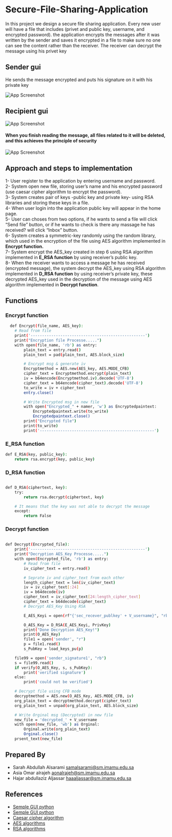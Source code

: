 # Secure-File-Sharing-Application
In this project we design a secure file sharing application. Every new user will have a file  that includes (privet and public key, username, and encrypted password). the application  encrypts the messages after it was written by the sender and saves it encrypted in a file to  make sure no one can see the content rather than the receiver. The receiver can decrypt the  message using his privet key

## Sender gui
He sends the message encrypted and puts his signature on it with his private key

![App Screenshot](https://l.top4top.io/p_2365v2v381.png)

## Recipient gui

![App Screenshot](https://a.top4top.io/p_2365o59rc2.png)

#### When you finish reading the message, all files related to it will be deleted, and this achieves the principle of security
![App Screenshot](https://a.top4top.io/p_23655bkup1.png)
## Approach and steps to implementation
 1- User register to the application by entering username and password.\
2- System open new file, storing user’s name and his encrypted password (use caesar 
cipher algorithm to encrypt the password).\
3- System creates pair of keys -public key and private key- using RSA libraries and
storing these keys in a file.\
4- When user login into the application public key will appear in the home page.\
5- User can choses from two options, if he wants to send a file will click “Send file” 
button, or if he wants to check is there any massage he has received? will click 
“Inbox” button. \
6- System creates a symmetric-key randomly using the random library, which used in 
the encryption of the file using AES algorithm implemented in **Encrypt function.**\
7- System encrypt the AES_key created in step 6 using RSA algorithm implemented in 
**E_RSA function** by using receiver’s public key.\
8- When the receiver wants to access a message he has received (encrypted message), 
the system decrypt the AES_key using RSA algorithm implemented in **D_RSA
function** by using receiver’s private key, these decrypted AES_key used in the 
decryption of the message using AES algorithm implemented in **Decrypt function**.
## Functions
### Encrypt function

```bash
  def Encrypt(file_name, AES_key):
    # Read from file
    print('--------------------------------------------------')
    print("Encryption file Processe.....")
    with open(file_name, 'rb') as entry:
        plain_text = entry.read()
        plain_text = pad(plain_text, AES.block_size)

        # Encrypt msg & generate iv
        Encryptmethod = AES.new(AES_key, AES.MODE_CFB)
        cipher_text = Encryptmethod.encrypt(plain_text)
        iv = b64encode(Encryptmethod.iv).decode('UTF-8')
        cipher_text = b64encode(cipher_text).decode('UTF-8')
        to_write = iv + cipher_text
        entry.close()

        # Write Encrypted msg in new file
        with open("Encrypted_" + namer, 'w') as Encryptedpaintext:
            Encryptedpaintext.write(to_write)
            Encryptedpaintext.close()
        print("Encrypted file")
        print(to_write)
        print('--------------------------------------------------')

```

### E_RSA function

```bash
def E_RSA(key, public_key):
    return rsa.encrypt(key, public_key)

```

### D_RSA function

```bash

def D_RSA(ciphertext, key):
    try:
        return rsa.decrypt(ciphertext, key)

    # It means that the key was not able to decrypt the message
    except:
        return False

```
### Decrypt function

```bash
  
def Decrypt(Encrypted_file):
    print('--------------------------------------------------')
    print("Decryption AES_Key Processe.....")
    with open(Encrypted_file, 'rb') as entry:
        # Read from file
        iv_cipher_text = entry.read()

        # Seprate iv and cipher_text from each other
        length_cipher_text = len(iv_cipher_text)
        iv = iv_cipher_text[:24]
        iv = b64decode(iv)
        cipher_text = iv_cipher_text[24:length_cipher_text]
        cipher_text = b64decode(cipher_text)
        # Decrypt AES_Key Using RSA

        E_AES_Keyi = open(rf"{'sec_recever_publkey' + V_username}", "rb").read()

        O_AES_Key = D_RSA(E_AES_Keyi, PrivKey)
        print("Done Decryption AES_Key!")
        print(O_AES_Key)
        file1 = open('sender', "r")
        p = file1.read()
        s_PubKey = load_keys_pu(p)

    file99 = open('sender_signature1', "rb")
    s = file99.read()
    if verify(O_AES_Key, s, s_PubKey):
        print('verified signature')
    else:
        print('could not be verified')

    # Decrypt file using CFB mode
    decryptmethod = AES.new(O_AES_Key, AES.MODE_CFB, iv)
    org_plain_text = decryptmethod.decrypt(cipher_text)
    org_plain_text = unpad(org_plain_text, AES.block_size)

    # Write Orginal msg (Decrypted) in new file
    new_file = 'decrypted_' + V_username
    with open(new_file, 'wb') as Orginal:
        Orginal.write(org_plain_text)
        Orginal.close()
    prsent_text(new_file)
```

## Prepared By 
- Sarah Abdullah Alsarami    samalsarami@sm.imamu.edu.sa
- Asia Omar alrajeh      aonalrajeh@sm.imamu.edu.sa
- Hajar abdullaziz Aljassar  haaaljassar@sm.imamu.edu.sa
## References 
- [Semple GUI python ](https://www.simplifiedpython.net/python-gui-login/)
- [Semple GUI python ](https://www.tutussfunny.com/login-form-using-python-tkinter/)
- [Caesar cipher algorithm](https://stackoverflow.com/questions/8886947/caesar-cipher-function-in-python)
- [AES algorithms]( https://www.youtube.com/watch?app=desktop&v=F2av7TaVc5Q)
- [RSA algorithms]( https://www.section.io/engineering-education/rsa-encryption-and-decryption-in-python)
